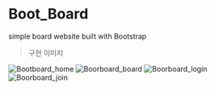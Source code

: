 # Boot_Board
simple board website built with Bootstrap

>구현 이미지

![Bootboard_home](https://user-images.githubusercontent.com/71969709/118475961-e48dee80-b747-11eb-8b98-6f996a957331.png)
![Boorboard_board](https://user-images.githubusercontent.com/71969709/118475958-e48dee80-b747-11eb-8025-4a2a23eb72c1.png)
![Boorboard_login](https://user-images.githubusercontent.com/71969709/118475957-e3f55800-b747-11eb-915b-a135c0616650.png)
![Boorboard_join](https://user-images.githubusercontent.com/71969709/118475955-e2c42b00-b747-11eb-99a4-f935284bb16c.png)


